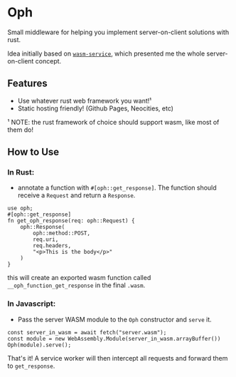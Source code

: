 # Oph

Small middleware for helping you implement server-on-client solutions with rust.

Idea initially based on [`wasm-service`](https://github.com/richardanaya/wasm-service), which presented me the whole server-on-client concept.

## Features

* Use whatever rust web framework you want!¹
* Static hosting friendly! (Github Pages, Neocities, etc)

¹ NOTE: the rust framework of choice should support wasm, like most of them do!

## How to Use

### In Rust:
* annotate a function with `#[oph::get_response]`. The function should receive a `Request` and return a `Response`.

```
use oph;
#[oph::get_response]
fn get_oph_response(req: oph::Request) {
    oph::Response(
        oph::method::POST,
        req.uri,
        req.headers,
        "<p>This is the body</p>"
    )
}
```

this will create an exported wasm function called `__oph_function_get_response` in the final `.wasm`.

### In Javascript:
* Pass the server WASM module to the `Oph` constructor and `serve` it.

```
const server_in_wasm = await fetch("server.wasm");
const module = new WebAssembly.Module(server_in_wasm.arrayBuffer())
Oph(module).serve();
```

That's it! A service worker will then intercept all requests and forward them to `get_response`.
